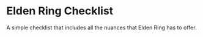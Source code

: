 # Elden Ring Checklist
A simple checklist that includes all the nuances that Elden Ring has to offer.